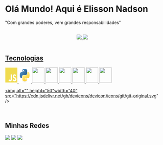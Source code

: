 <h1>Olá Mundo! Aqui é Elisson Nadson</h1>

<p>"Com grandes poderes, vem grandes responsabilidades"</p>

<br>

<div align="center">
  <a href="https://github.com/ElissonNadson">
  <img height="180em" src="https://github-readme-stats.vercel.app/api?username=ElissonNadson&show_icons=true&theme=dracula&include_all_commits=true&count_private=true"/>
  <img height="180em" src="https://github-readme-stats.vercel.app/api/top-langs/?username=ElissonNadson&layout=compact&langs_count=7&theme=dracula"/>
</div>
  <br>

<h2>Tecnologias</h2>

<div>
  <img  alt="Js" height="50"width="40" src="https://raw.githubusercontent.com/devicons/devicon/master/icons/javascript/javascript-plain.svg">
  <img  alt="Python" height="50"width="40" src="https://raw.githubusercontent.com/devicons/devicon/master/icons/python/python-original.svg">
  <img  alt="" height="50"width="40"src="https://cdn.jsdelivr.net/gh/devicons/devicon/icons/mysql/mysql-original.svg" />
  <img  alt="" height="50"width="40" src="https://cdn.jsdelivr.net/gh/devicons/devicon/icons/c/c-original.svg" />
  <img  alt="" height="50"width="40" src="https://cdn.jsdelivr.net/gh/devicons/devicon/icons/github/github-original.svg" />
  <img  alt="" height="50"width="40" src="https://cdn.jsdelivr.net/gh/devicons/devicon/icons/vscode/vscode-original.svg" />
  <img  alt="" height="50"width="40" src="https://cdn.jsdelivr.net/gh/devicons/devicon/icons/figma/figma-original.svg" />
  <img  alt="" height="50"width="40" src="https://cdn.jsdelivr.net/gh/devicons/devicon/icons/git/git-original.svg" />

  <img  alt="" height="50"width="40" src="https://cdn.jsdelivr.net/gh/devicons/devicon/icons/git/git-original.svg" />

</div>
  <br>

  <h2>Minhas Redes</h2>

<div>
<a href="https://www.instagram.com/nadsonnodachi" target="_blank"><img src="https://img.shields.io/badge/-LinkedIn-%230077B5?style=for-the-badge&logo=instagran&logoColor=white" target="_blank"></a> 
<a href="https://www.linkedin.com/in/elissonmarques" target="_blank"><img src="https://img.shields.io/badge/-LinkedIn-%230077B5?style=for-the-badge&logo=linkedin&logoColor=white" target="_blank"></a> 
<a href="nadsonnodachi@gmail.com" target="_blank"><img src="https://img.shields.io/badge/Gmail-D14836?style=for-the-badge&logo=gmail&logoColor=white" target="_blank"></a> 
</div>
